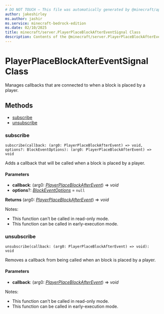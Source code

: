 ```yaml
---
# DO NOT TOUCH — This file was automatically generated by @minecraft/api-docs-generator, to report problems file an issue at https://github.com/Mojang/minecraft-scripting-libraries
author: jakeshirley
ms.author: jashir
ms.service: minecraft-bedrock-edition
ms.date: 02/10/2025
title: minecraft/server.PlayerPlaceBlockAfterEventSignal Class
description: Contents of the @minecraft/server.PlayerPlaceBlockAfterEventSignal class.
---
```

# PlayerPlaceBlockAfterEventSignal Class

Manages callbacks that are connected to when a block is placed by a player.

## Methods
- [subscribe](#subscribe)
- [unsubscribe](#unsubscribe)

### **subscribe**
`
subscribe(callback: (arg0: PlayerPlaceBlockAfterEvent) => void, options?: BlockEventOptions): (arg0: PlayerPlaceBlockAfterEvent) => void
`

Adds a callback that will be called when a block is placed by a player.

#### **Parameters**
- **callback**: (arg0: [*PlayerPlaceBlockAfterEvent*](PlayerPlaceBlockAfterEvent.md)) => *void*
- **options**?: [*BlockEventOptions*](BlockEventOptions.md) = `null`

**Returns** (arg0: [*PlayerPlaceBlockAfterEvent*](PlayerPlaceBlockAfterEvent.md)) => *void*
  
Notes:
- This function can't be called in read-only mode.
- This function can be called in early-execution mode.

### **unsubscribe**
`
unsubscribe(callback: (arg0: PlayerPlaceBlockAfterEvent) => void): void
`

Removes a callback from being called when an block is placed by a player.

#### **Parameters**
- **callback**: (arg0: [*PlayerPlaceBlockAfterEvent*](PlayerPlaceBlockAfterEvent.md)) => *void*
  
Notes:
- This function can't be called in read-only mode.
- This function can be called in early-execution mode.

